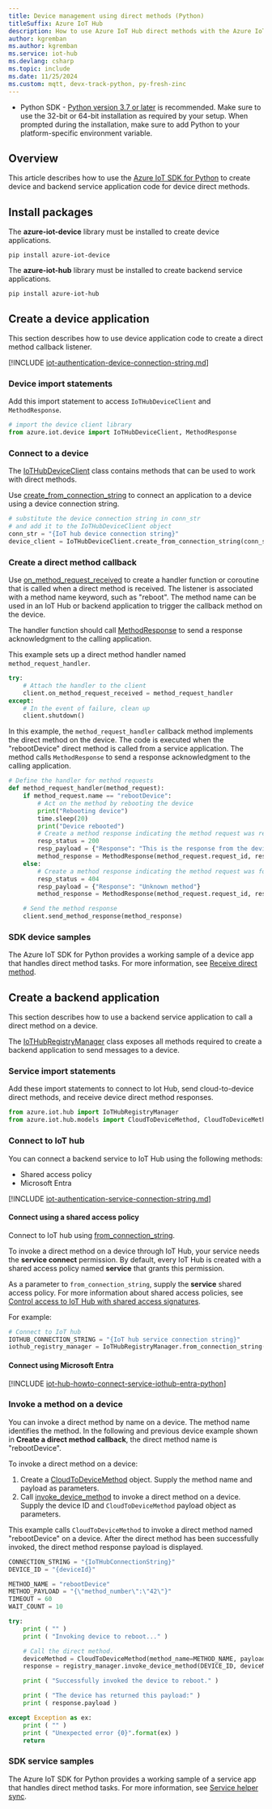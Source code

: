 ```yaml
---
title: Device management using direct methods (Python)
titleSuffix: Azure IoT Hub
description: How to use Azure IoT Hub direct methods with the Azure IoT SDK for Python for device management tasks including invoking a remote device reboot.
author: kgremban
ms.author: kgremban
ms.service: iot-hub
ms.devlang: csharp
ms.topic: include
ms.date: 11/25/2024
ms.custom: mqtt, devx-track-python, py-fresh-zinc
---
```


  * Python SDK - [Python version 3.7 or later](https://www.python.org/downloads/) is recommended. Make sure to use the 32-bit or 64-bit installation as required by your setup. When prompted during the installation, make sure to add Python to your platform-specific environment variable.

## Overview

This article describes how to use the [Azure IoT SDK for Python](https://github.com/Azure/azure-iot-sdk-python) to create device and backend service application code for device direct methods.

## Install packages

The **azure-iot-device** library must be installed to create device applications.

```cmd/sh
pip install azure-iot-device
```

The **azure-iot-hub** library must be installed to create backend service applications.

```cmd/sh
pip install azure-iot-hub
```

## Create a device application

This section describes how to use device application code to create a direct method callback listener.

[!INCLUDE [iot-authentication-device-connection-string.md](iot-authentication-device-connection-string.md)]

### Device import statements

Add this import statement to access `IoTHubDeviceClient` and `MethodResponse`.

```python
# import the device client library
from azure.iot.device import IoTHubDeviceClient, MethodResponse
```

### Connect to a device

The [IoTHubDeviceClient](/python/api/azure-iot-device/azure.iot.device.iothubdeviceclient) class contains methods that can be used to work with direct methods.

Use [create_from_connection_string](/python/api/azure-iot-device/azure.iot.device.iothubdeviceclient?#azure-iot-device-iothubdeviceclient-create-from-connection-string) to connect an application to a device using a device connection string.

```python
# substitute the device connection string in conn_str
# and add it to the IoTHubDeviceClient object
conn_str = "{IoT hub device connection string}"
device_client = IoTHubDeviceClient.create_from_connection_string(conn_str)
```

### Create a direct method callback

Use [on_method_request_received](/python/api/azure-iot-device/azure.iot.device.iothubdeviceclient?#azure-iot-device-iothubdeviceclient-on-method-request-received) to create a handler function or coroutine that is called when a direct method is received. The listener is associated with a method name keyword, such as "reboot". The method name can be used in an IoT Hub or backend application to trigger the callback method on the device.

The handler function should call [MethodResponse](/python/api/azure-iot-device/azure.iot.device.methodresponse) to send a response acknowledgment to the calling application.

This example sets up a direct method handler named `method_request_handler`.

```python
try:
    # Attach the handler to the client
    client.on_method_request_received = method_request_handler
except:
    # In the event of failure, clean up
    client.shutdown()
```

In this example, the `method_request_handler` callback method implements the direct method on the device. The code is executed when the "rebootDevice" direct method is called from a service application. The method calls `MethodResponse` to send a response acknowledgment to the calling application.

```python
# Define the handler for method requests
def method_request_handler(method_request):
    if method_request.name == "rebootDevice":
        # Act on the method by rebooting the device
        print("Rebooting device")
        time.sleep(20)
        print("Device rebooted")
        # Create a method response indicating the method request was resolved
        resp_status = 200
        resp_payload = {"Response": "This is the response from the device"}
        method_response = MethodResponse(method_request.request_id, resp_status, resp_payload)
    else:
        # Create a method response indicating the method request was for an unknown method
        resp_status = 404
        resp_payload = {"Response": "Unknown method"}
        method_response = MethodResponse(method_request.request_id, resp_status, resp_payload)

    # Send the method response
    client.send_method_response(method_response)
```

### SDK device samples

The Azure IoT SDK for Python provides a working sample of a device app that handles direct method tasks. For more information, see [Receive direct method](https://github.com/Azure/azure-iot-sdk-python/blob/main/samples/async-hub-scenarios/receive_direct_method.py).

## Create a backend application

This section describes how to use a backend service application to call a direct method on a device.

The [IoTHubRegistryManager](/python/api/azure-iot-hub/azure.iot.hub.iothubregistrymanager) class exposes all methods required to create a backend application to send messages to a device.

### Service import statements

Add these import statements to connect to Iot Hub, send cloud-to-device direct methods, and receive device direct method responses.

```python
from azure.iot.hub import IoTHubRegistryManager
from azure.iot.hub.models import CloudToDeviceMethod, CloudToDeviceMethodResult
```

### Connect to IoT hub

You can connect a backend service to IoT Hub using the following methods:

* Shared access policy
* Microsoft Entra

[!INCLUDE [iot-authentication-service-connection-string.md](iot-authentication-service-connection-string.md)]

#### Connect using a shared access policy

Connect to IoT hub using [from_connection_string](/python/api/azure-iot-hub/azure.iot.hub.iothubregistrymanager?#azure-iot-hub-iothubregistrymanager-from-connection-string).

To invoke a direct method on a device through IoT Hub, your service needs the **service connect** permission. By default, every IoT Hub is created with a shared access policy named **service** that grants this permission.

As a parameter to `from_connection_string`, supply the **service** shared access policy. For more information about shared access policies, see [Control access to IoT Hub with shared access signatures](/azure/iot-hub/authenticate-authorize-sas).

For example:

```python
# Connect to IoT hub
IOTHUB_CONNECTION_STRING = "{IoT hub service connection string}"
iothub_registry_manager = IoTHubRegistryManager.from_connection_string(IOTHUB_CONNECTION_STRING)
```

#### Connect using Microsoft Entra

[!INCLUDE [iot-hub-howto-connect-service-iothub-entra-python](iot-hub-howto-connect-service-iothub-entra-python.md)]

### Invoke a method on a device

You can invoke a direct method by name on a device. The method name identifies the method. In the following and previous device example shown in **Create a direct method callback**, the direct method name is "rebootDevice".

To invoke a direct method on a device:

1. Create a [CloudToDeviceMethod](/python/api/azure-iot-hub/azure.iot.hub.protocol.models.cloudtodevicemethod) object. Supply the method name and payload as parameters.
1. Call [invoke_device_method](/python/api/azure-iot-hub/azure.iot.hub.iothub_registry_manager.iothubregistrymanager?#azure-iot-hub-iothub-registry-manager-iothubregistrymanager-invoke-device-method) to invoke a direct method on a device. Supply the device ID and `CloudToDeviceMethod` payload object as parameters.

This example calls `CloudToDeviceMethod` to invoke a direct method named "rebootDevice" on a device. After the direct method has been successfully invoked, the direct method response payload is displayed.

```python
CONNECTION_STRING = "{IoTHubConnectionString}"
DEVICE_ID = "{deviceId}"

METHOD_NAME = "rebootDevice"
METHOD_PAYLOAD = "{\"method_number\":\"42\"}"
TIMEOUT = 60
WAIT_COUNT = 10

try:
    print ( "" )
    print ( "Invoking device to reboot..." )

    # Call the direct method.
    deviceMethod = CloudToDeviceMethod(method_name=METHOD_NAME, payload=METHOD_PAYLOAD)
    response = registry_manager.invoke_device_method(DEVICE_ID, deviceMethod)

    print ( "Successfully invoked the device to reboot." )

    print ( "The device has returned this payload:" )
    print ( response.payload )

except Exception as ex:
    print ( "" )
    print ( "Unexpected error {0}".format(ex) )
    return
```

### SDK service samples

The Azure IoT SDK for Python provides a working sample of a service app that handles direct method tasks. For more information, see [Service helper sync](https://github.com/Azure/azure-iot-sdk-python/blob/e75d1c2026eab939d5d31097fd0c22924c53abf8/dev_utils/dev_utils/service_helper_sync.py).
